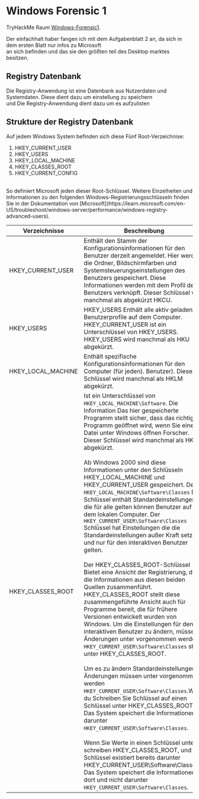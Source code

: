 # Windows Forensic 1
TryHackMe Raum [Windows-Forensic1](https://tryhackme.com/room/windowsforensics1).

Der einfachhalt haber fangen ich mit dem Aufgabenblatt 2 an, da sich in dem ersten Blatt nur infos zu Microsoft<br>
an sich befinden und das sie den größten teil des Desktop marktes besitzen.

## Registry Datenbank
Die Registry-Anwendung ist eine Datenbank aus Nutzerdaten und Systemdaten. Diese dient dazu um einstellung zu speichern<br>
und Die Registry-Anwendung dient dazu um es aufzulisten

## Strukture der Registry Datenbank
Auf jedem Windows System befinden sich diese Fünf Root-Verzeichnise:<br>

1. HKEY_CURRENT_USER 
2. HKEY_USERS
3. HKEY_LOCAL_MACHINE
4. HKEY_CLASSES_ROOT
5. HKEY_CURRENT_CONFIG 
<br>
So definiert Microsoft jeden dieser Root-Schlüssel. Weitere Einzelheiten und Informationen zu den folgenden Windows-Registrierungsschlüsseln finden Sie in der Dokumentation von [Microsoft](https://learn.microsoft.com/en-US/troubleshoot/windows-server/performance/windows-registry-advanced-users).<br>

| Verzeichnisse | Beschreibung |
| ------------- | ------------ |
| HKEY_CURRENT_USER | Enthält den Stamm der Konfigurationsinformationen für den Benutzer derzeit angemeldet. Hier werden die Ordner, Bildschirmfarben und Systemsteuerungseinstellungen des Benutzers gespeichert. Diese Informationen werden mit dem Profil des Benutzers verknüpft. Dieser Schlüssel wird manchmal als abgekürzt HKCU. |
| HKEY_USERS | HKEY_USERS 	Enthält alle aktiv geladenen Benutzerprofile auf dem Computer. HKEY_CURRENT_USER ist ein Unterschlüssel von HKEY_USERS. HKEY_USERS wird manchmal als HKU abgekürzt. |
| HKEY_LOCAL_MACHINE | Enthält spezifische Konfigurationsinformationen für den Computer (für jeden). Benutzer). Dieser Schlüssel wird manchmal als HKLM abgekürzt. |
| HKEY_CLASSES_ROOT | Ist ein Unterschlüssel von ```HKEY_LOCAL_MACHINE\Software```. Die Information Das hier gespeicherte Programm stellt sicher, dass das richtige Programm geöffnet wird, wenn Sie eine Datei unter Windows öffnen Forscher. Dieser Schlüssel wird manchmal als HKCR abgekürzt.<br><br>Ab Windows 2000 sind diese Informationen unter den Schlüsseln HKEY_LOCAL_MACHINE und HKEY_CURRENT_USER gespeichert. Der ```HKEY_LOCAL_MACHINE\Software\Classes``` Der Schlüssel enthält Standardeinstellungen, die für alle gelten können Benutzer auf dem lokalen Computer. Der ```HKEY_CURRENT_USER\Software\Classes``` Schlüssel hat Einstellungen die die Standardeinstellungen außer Kraft setzen und nur für den interaktiven Benutzer gelten.<br><br>Der HKEY_CLASSES_ROOT-Schlüssel Bietet eine Ansicht der Registrierung, die die Informationen aus diesen beiden Quellen zusammenführt. HKEY_CLASSES_ROOT stellt diese zusammengeführte Ansicht auch für Programme bereit, die für frühere Versionen entwickelt wurden von Windows. Um die Einstellungen für den interaktiven Benutzer zu ändern, müssen Änderungen unter vorgenommen werden ```HKEY_CURRENT_USER\Software\Classes``` statt unter HKEY_CLASSES_ROOT.<br><br>Um es zu ändern Standardeinstellungen, Änderungen müssen unter vorgenommen werden ```HKEY_CURRENT_USER\Software\Classes```.Wenn du Schreiben Sie Schlüssel auf einen Schlüssel unter HKEY_CLASSES_ROOT. Das System speichert die Informationen darunter ```HKEY_CURRENT_USER\Software\Classes```.<br><br>Wenn Sie Werte in einen Schlüssel unter schreiben HKEY_CLASSES_ROOT, und der Schlüssel existiert bereits darunter HKEY_CURRENT_USER\Software\Classes, Das System speichert die Informationen dort und nicht darunter ```HKEY_CURRENT_USER\Software\Classes```. |
<br>

